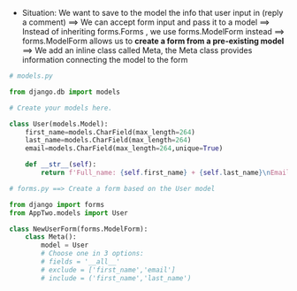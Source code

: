 - Situation: We want to save to the model the info that user input in (reply a comment)
  ==> We can accept form input and pass it to a model
  ==> Instead of inheriting forms.Forms , we use forms.ModelForm instead
  ==> forms.ModelForm allows us to **create a form from a pre-existing model**
  ==> We add an inline class called Meta, the Meta class provides information connecting the model to the form

```python
# models.py

from django.db import models

# Create your models here.

class User(models.Model):
    first_name=models.CharField(max_length=264)
    last_name=models.CharField(max_length=264)
    email=models.CharField(max_length=264,unique=True)

    def __str__(self):
        return f'Full_name: {self.first_name} + {self.last_name}\nEmail: {self.email}'

# forms.py ==> Create a form based on the User model

from django import forms
from AppTwo.models import User

class NewUserForm(forms.ModelForm):
    class Meta():
        model = User
        # Choose one in 3 options:
        # fields = '__all__'
        # exclude = ['first_name','email']
        # include = ('first_name','last_name')
```
